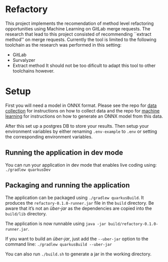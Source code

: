 # Refactory

This project implements the recomendation of method level refactoring opportunities using Machine Learning on GitLab merge requests.
The research that lead to this project consisted of recommending ``extract method'' on merge requests.
Currently the tool is limited to the following toolchain as the research was performed in this setting:
* GitLab
* Survalyzer
* Extract method
It should not be too dificult to adapt this tool to other toolchains however.

# Setup

First you will need a model in ONNX format.
Please see the repo for [data collection](https://github.com/refactoring-ai/Data-Collection)
 for instructions on how to collect data and the repo for [machine learning](https://github.com/refactoring-ai/Machine-Learning)
 for instructions on how to generate an ONNX model from this data.

After this set up a postgres DB to store your results.
Then setup your environment variables by either renaming `.env-example` to `.env` or setting the corresponding environment variables.


## Running the application in dev mode

You can run your application in dev mode that enables live coding using: `./gradlew quarkusDev`

## Packaging and running the application

The application can be packaged using `./gradlew quarkusBuild`.
It produces the `refactory-0.1.0-runner.jar` file in the `build` directory.
Be aware that it’s not an _über-jar_ as the dependencies are copied into the `build/lib` directory.

The application is now runnable using `java -jar build/refactory-0.1.0-runner.jar`.

If you want to build an _über-jar_, just add the `--uber-jar` option to the command line:
`./gradlew quarkusBuild --uber-jar`

You can also run `./build.sh` to generate a jar in the working directory.
